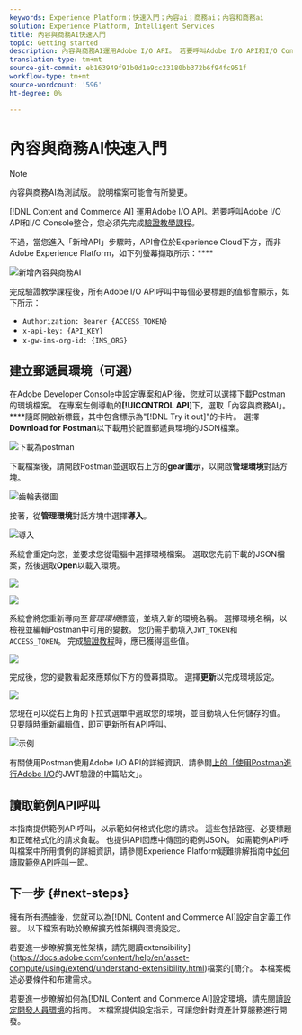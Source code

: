 ```yaml
---
keywords: Experience Platform；快速入門；內容ai；商務ai；內容和商務ai
solution: Experience Platform, Intelligent Services
title: 內容與商務AI快速入門
topic: Getting started 
description: 內容與商務AI運用Adobe I/O API。 若要呼叫Adobe I/O API和I/O Console整合，您必須先完成驗證教學課程。
translation-type: tm+mt
source-git-commit: eb163949f91b0d1e9cc23180bb372b6f94fc951f
workflow-type: tm+mt
source-wordcount: '596'
ht-degree: 0%

---
```



# 內容與商務AI快速入門

>[!NOTE]
>
>內容與商務AI為測試版。 說明檔案可能會有所變更。

[!DNL Content and Commerce AI] 運用Adobe I/O API。若要呼叫Adobe I/O API和I/O Console整合，您必須先完成[驗證教學課程](https://www.adobe.com/go/platform-api-authentication-en)。

不過，當您進入「新增API」步驟時，API會位於Experience Cloud下方，而非Adobe Experience Platform，如下列螢幕擷取所示：****

![新增內容與商務AI](./images/add-api.png)

完成驗證教學課程後，所有Adobe I/O API呼叫中每個必要標題的值都會顯示，如下所示：

- `Authorization: Bearer {ACCESS_TOKEN}`
- `x-api-key: {API_KEY}`
- `x-gw-ims-org-id: {IMS_ORG}`

## 建立郵遞員環境（可選）

在Adobe Developer Console中設定專案和API後，您就可以選擇下載Postman的環境檔案。 在專案左側導軌的&#x200B;**[!UICONTROL API]**&#x200B;下，選取「內容與商務AI」。 ****&#x200B;隨即開啟新標籤，其中包含標示為&quot;[!DNL Try it out]&quot;的卡片。 選擇&#x200B;**Download for Postman**&#x200B;以下載用於配置郵遞員環境的JSON檔案。

![下載為postman](./images/add-to-postman.png)

下載檔案後，請開啟Postman並選取右上方的&#x200B;**gear圖示**，以開啟&#x200B;**管理環境**&#x200B;對話方塊。

![齒輪表徵圖](./images/select-gear-icon.png)

接著，從&#x200B;**管理環境**&#x200B;對話方塊中選擇&#x200B;**導入**。

![導入](./images/import.png)

系統會重定向您，並要求您從電腦中選擇環境檔案。 選取您先前下載的JSON檔案，然後選取&#x200B;**Open**&#x200B;以載入環境。

![](./images/choose-your-file.png)

![](./images/click-open.png)

系統會將您重新導向至&#x200B;*管理環境*&#x200B;標籤，並填入新的環境名稱。 選擇環境名稱，以檢視並編輯Postman中可用的變數。 您仍需手動填入`JWT_TOKEN`和`ACCESS_TOKEN`。 完成[驗證教程](https://www.adobe.com/go/platform-api-authentication-en)時，應已獲得這些值。

![](./images/re-direct.png)

完成後，您的變數看起來應類似下方的螢幕擷取。 選擇&#x200B;**更新**&#x200B;以完成環境設定。

![](./images/final-environment.png)

您現在可以從右上角的下拉式選單中選取您的環境，並自動填入任何儲存的值。 只要隨時重新編輯值，即可更新所有API呼叫。

![示例](./images/select-environment.png)

有關使用Postman使用Adobe I/O API的詳細資訊，請參閱[上的「使用Postman進行Adobe I/O](https://medium.com/adobetech/using-postman-for-jwt-authentication-on-adobe-i-o-7573428ffe7f)的JWT驗證的中篇貼文」。

## 讀取範例API呼叫

本指南提供範例API呼叫，以示範如何格式化您的請求。 這些包括路徑、必要標題和正確格式化的請求負載。 也提供API回應中傳回的範例JSON。 如需範例API呼叫檔案中所用慣例的詳細資訊，請參閱Experience Platform疑難排解指南中[如何讀取範例API呼叫](../../landing/troubleshooting.md)一節。

## 下一步 {#next-steps}

擁有所有憑據後，您就可以為[!DNL Content and Commerce AI]設定自定義工作器。 以下檔案有助於瞭解擴充性架構與環境設定。

若要進一步瞭解擴充性架構，請先閱讀extensibility](https://docs.adobe.com/content/help/en/asset-compute/using/extend/understand-extensibility.html)檔案的[簡介。 本檔案概述必要條件和布建需求。

若要進一步瞭解如何為[!DNL Content and Commerce AI]設定環境，請先閱讀[設定開發人員環境](https://docs.adobe.com/content/help/en/asset-compute/using/extend/setup-environment.html)的指南。 本檔案提供設定指示，可讓您針對資產計算服務進行開發。